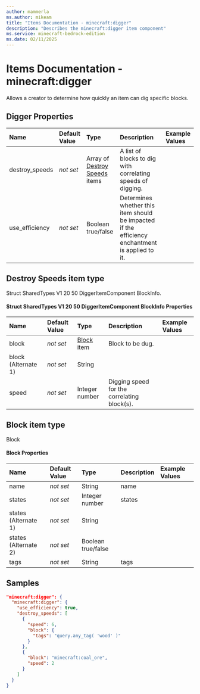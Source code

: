 ```yaml
---
author: mammerla
ms.author: mikeam
title: "Items Documentation - minecraft:digger"
description: "Describes the minecraft:digger item component"
ms.service: minecraft-bedrock-edition
ms.date: 02/11/2025 
---
```


# Items Documentation - minecraft:digger

Allows a creator to determine how quickly an item can dig specific blocks.


## Digger Properties

|Name       |Default Value |Type |Description |Example Values |
|:----------|:-------------|:----|:-----------|:------------- |
| destroy_speeds | *not set* | Array of [Destroy Speeds](#destroy-speeds-item-type) items | A list of blocks to dig with correlating speeds of digging. |  | 
| use_efficiency | *not set* | Boolean true/false | Determines whether this item should be impacted if the efficiency enchantment is applied to it. |  | 

## Destroy Speeds item type
Struct SharedTypes V1 20 50 DiggerItemComponent BlockInfo.


#### Struct SharedTypes V1 20 50 DiggerItemComponent BlockInfo Properties

|Name       |Default Value |Type |Description |Example Values |
|:----------|:-------------|:----|:-----------|:------------- |
| block | *not set* | [Block](#block-item-type) item | Block to be dug. |  | 
| block (Alternate 1) | *not set* | String |  |  | 
| speed | *not set* | Integer number | Digging speed for the correlating block(s). |  | 

## Block item type
Block


#### Block Properties

|Name       |Default Value |Type |Description |Example Values |
|:----------|:-------------|:----|:-----------|:------------- |
| name | *not set* | String | name |  | 
| states | *not set* | Integer number | states |  | 
| states (Alternate 1) | *not set* | String |  |  | 
| states (Alternate 2) | *not set* | Boolean true/false |  |  | 
| tags | *not set* | String | tags |  | 

## Samples


```json
"minecraft:digger": {
  "minecraft:digger": {
    "use_efficiency": true,
    "destroy_speeds": [
      {
        "speed": 6,
        "block": {
          "tags": "query.any_tag( 'wood' )"
        }
      },
      {
        "block": "minecraft:coal_ore",
        "speed": 2
      }
    ]
  }
}
```
